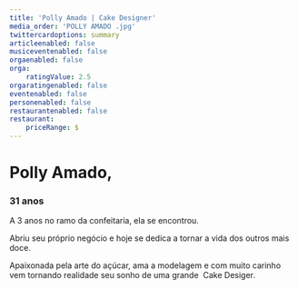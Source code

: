```yaml
---
title: 'Polly Amado | Cake Designer'
media_order: 'POLLY AMADO .jpg'
twittercardoptions: summary
articleenabled: false
musiceventenabled: false
orgaenabled: false
orga:
    ratingValue: 2.5
orgaratingenabled: false
eventenabled: false
personenabled: false
restaurantenabled: false
restaurant:
    priceRange: $
---
```


# Polly Amado,
### 31 anos

A 3 anos no ramo da confeitaria, ela se encontrou.

Abriu seu próprio negócio e hoje se dedica a tornar a vida dos outros mais doce.

Apaixonada pela arte do açúcar, ama a modelagem e com muito carinho vem tornando realidade seu sonho de uma grande  Cake Desiger.